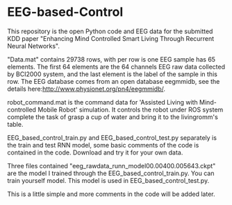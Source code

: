 # EEG-based-Control
This repository is the open Python code and EEG data for the submitted KDD paper "Enhancing Mind Controlled Smart Living Through Recurrent
Neural Networks".

"Data.mat" contains 29738 rows, with per row is one EEG sample has 65 elements. The first 64 elements are the 64 channels EEG raw data collected by BCI2000 system, and the last element is the label of the sample in this row.  The EEG database comes from an open database eegmmidb, see the details here:http://www.physionet.org/pn4/eegmmidb/.

robot_command.mat is the command data for 'Assisted Living with Mind-controlled Mobile Robot' simulation. It controls the robot under ROS system complete the task of grasp a cup of water and bring it to the livingromm's table.

EEG_based_control_train.py and EEG_based_control_test.py separately is the train and test RNN model, some basic comments of the code is contained in the code. Download and try it for your own data. 

Three files contained "eeg_rawdata_runn_model00.00400.005643.ckpt" are the model I trained through the EEG_based_control_train.py. You can train yourself model. This model is used in EEG_based_control_test.py.

This is a little simple and more comments in the code will be added later.
